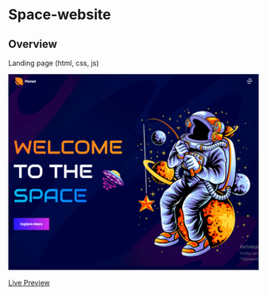 # Space-website

## Overview
Landing page (html, css, js)

![Homepage preview of demo page](assets/img/space-website-preview.png)

[Live Preview](https://ptimer.github.io/space-website/)
